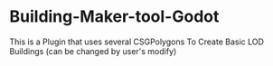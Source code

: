# Building-Maker-tool-Godot
This is a Plugin that uses several CSGPolygons To Create Basic LOD Buildings (can be changed by user's modify)
